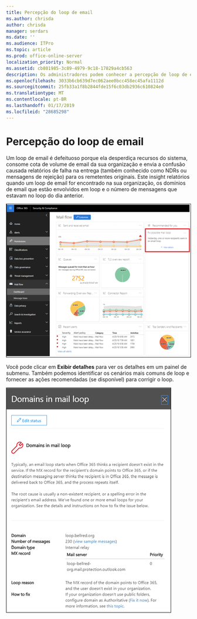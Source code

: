 ```yaml
---
title: Percepção do loop de email
ms.author: chrisda
author: chrisda
manager: serdars
ms.date: ''
ms.audience: ITPro
ms.topic: article
ms.prod: office-online-server
localization_priority: Normal
ms.assetid: cb801985-3c89-4979-9c18-17829a4cb563
description: Os administradores podem conhecer a percepção de loop de email no painel de fluxo de email no Centro de conformidade do & de segurança do Office 365.
ms.openlocfilehash: 3033b6cb639d7ec062aee0bcc458ec45afa1112d
ms.sourcegitcommit: 25fb33a1f8b2844fde15f6c03db2936c610824e0
ms.translationtype: MT
ms.contentlocale: pt-BR
ms.lasthandoff: 01/17/2019
ms.locfileid: "28685298"
---
```

# <a name="mail-loop-insight"></a>Percepção do loop de email

Um loop de email é defeituoso porque ela desperdiça recursos do sistema, consome cota de volume de email da sua organização e envia a confusão causada relatórios de falha na entrega (também conhecido como NDRs ou mensagens de rejeição) para os remetentes originais. Este insight relatórios quando um loop de email for encontrado na sua organização, os domínios de email que estão envolvidos em loop e o número de mensagens que estavam no loop do dia anterior.

![Percepção de loop um email no painel de fluxo do email no Centro de conformidade do & de segurança do Office 365](media/c3f707cb-4c89-4e88-989c-81ce1d1d6b99.png)

Você pode clicar em **Exibir detalhes** para ver os detalhes em um painel de submenu. Também podemos identificar os cenários mais comuns de loop e fornecer as ações recomendadas (se disponível) para corrigir o loop.

![Painel de submenu depois de clicar em Exibir detalhes em uma percepção de loop sites perigosos no painel de controle de fluxo de email](media/f7e21300-c62f-41ec-853f-4a2775cd8aa7.png)
